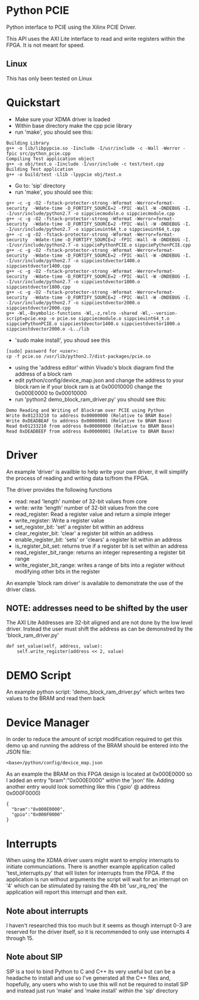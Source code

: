 # Python PCIE

Python interface to PCIE using the Xilinx PCIE Driver.


This API uses the AXI Lite interface to read and write registers within the
FPGA. It is not meant for speed.


## Linux

This has only been tested on Linux


# Quickstart

* Make sure your XDMA driver is loaded
* Within base directory make the cpp pcie library
* run 'make', you should see this:

```
Building Library
g++ -o lib/libpypcie.so -Iinclude -I/usr/include -c -Wall -Werror -fpic src/python_pcie.cpp
Compiling Test application object
g++ -o obj/test.o -Iinclude -I/usr/include -c test/test.cpp
Building Test application
g++ -o build/test -Llib -lpypcie obj/test.o
```

* Go to: 'sip' directory
* run 'make', you should see this:

```
g++ -c -g -O2 -fstack-protector-strong -Wformat -Werror=format-security  -Wdate-time -D_FORTIFY_SOURCE=2 -fPIC -Wall -W -DNDEBUG -I. -I/usr/include/python2.7 -o sippciecmodule.o sippciecmodule.cpp
g++ -c -g -O2 -fstack-protector-strong -Wformat -Werror=format-security  -Wdate-time -D_FORTIFY_SOURCE=2 -fPIC -Wall -W -DNDEBUG -I. -I/usr/include/python2.7 -o sippcieuint64_t.o sippcieuint64_t.cpp
g++ -c -g -O2 -fstack-protector-strong -Wformat -Werror=format-security  -Wdate-time -D_FORTIFY_SOURCE=2 -fPIC -Wall -W -DNDEBUG -I. -I/usr/include/python2.7 -o sippciePythonPCIE.o sippciePythonPCIE.cpp
g++ -c -g -O2 -fstack-protector-strong -Wformat -Werror=format-security  -Wdate-time -D_FORTIFY_SOURCE=2 -fPIC -Wall -W -DNDEBUG -I. -I/usr/include/python2.7 -o sippciestdvector1400.o sippciestdvector1400.cpp
g++ -c -g -O2 -fstack-protector-strong -Wformat -Werror=format-security  -Wdate-time -D_FORTIFY_SOURCE=2 -fPIC -Wall -W -DNDEBUG -I. -I/usr/include/python2.7 -o sippciestdvector1800.o sippciestdvector1800.cpp
g++ -c -g -O2 -fstack-protector-strong -Wformat -Werror=format-security  -Wdate-time -D_FORTIFY_SOURCE=2 -fPIC -Wall -W -DNDEBUG -I. -I/usr/include/python2.7 -o sippciestdvector2000.o sippciestdvector2000.cpp
g++ -Wl,-Bsymbolic-functions -Wl,-z,relro -shared -Wl,--version-script=pcie.exp -o pcie.so sippciecmodule.o sippcieuint64_t.o sippciePythonPCIE.o sippciestdvector1400.o sippciestdvector1800.o sippciestdvector2000.o -L../lib
```

* 'sudo make install', you shoud see this

```
[sudo] password for <user>:
cp -f pcie.so /usr/lib/python2.7/dist-packages/pcie.so
```

* using the 'address editor' within Vivado's block diagram find the address of a block ram
* edit python/config/device_map.json and change the address to your block ram ie if your block ram is at 0x00010000 change the 0x000E0000 to 0x00010000
* run 'python2 demo_block_ram_driver.py' you should see this:

```
Demo Reading and Writing of Blockram over PCIE using Python
Write 0x01233210 to address 0x00000000 (Relative to BRAM Base)
Write 0xDEADBEAF to address 0x00000001 (Relative to BRAM Base)
Read 0x01233210 from address 0x00000000 (Relative to BRAM Base)
Read 0xDEADBEEF from address 0x00000001 (Relative to BRAM Base)
```


# Driver

An example 'driver' is availble to help write your own driver, it will simplify the process of reading and writing data to/from the FPGA.

The driver provides the following functions

* read: read 'length' number of 32-bit values from core
* write: write 'length' number of 32-bit values from the core
* read_register: Read a register value and return a simple integer
* write_register: Write a register value
* set_register_bit: 'set' a register bit within an address
* clear_register_bit: 'clear' a register bit within an address
* enable_register_bit: 'sets' or 'clears' a register bit within an address
* is_register_bit_set: returns true if a register bit is set within an address
* read_register_bit_range: returns an integer representing a register bit range
* write_register_bit_range: writes a range of bits into a register without modifying other bits in the register


An example 'block ram driver' is available to demonstrate the use of the driver class.


## NOTE: addresses need to be shifted by the user
The AXI Lite Addresses are 32-bit aligned and are not done by the low level driver. Instead the user must shift the address as can be demonstred by the 'block_ram_driver.py'

```
def set_value(self, address, value):
    self.write_register(address << 2, value)
```


# DEMO Script

An example python script: 'demo_block_ram_driver.py' which writes two values to the BRAM and read them back


# Device Manager

In order to reduce the amount of script modification required to get this demo up and running the address of the BRAM should be entered into the JSON file:

```
<base>/python/config/device_map.json
```

As an example the BRAM on this FPGA design is located at 0x000E0000 so I added an entry "bram":"0x000E0000" within the 'json' file. Adding another entry would look something like this ('gpio' @ address 0x000F0000)


```
{
  "bram":"0x000E0000",
  "gpio":"0x000F0000"
}
```


# Interrupts

When using the XDMA driver users might want to employ interrupts to initiate communciations. There is another example application called 'test_interrupts.py' that will listen for interrupts from the FPGA.
If the application is run without arguments the script will wait for an interrupt on '4' which can be stimulated by raising the 4th bit 'usr_irq_req' the application will report this interrupt and then exit.

## Note about interrupts

I haven't researched this too much but it seems as though interrupt 0-3 are reserved for the driver itself, so it is recommended to only use interrupts 4 through 15.

## Note about SIP

SIP is a tool to bind Python to C and C++ its very useful but can be a headache to install and use so I've generated all the C++ files and, hopefully, any users who wish to use this will not be required to install SIP and instead just run 'make' and 'make install' within the 'sip' directory

